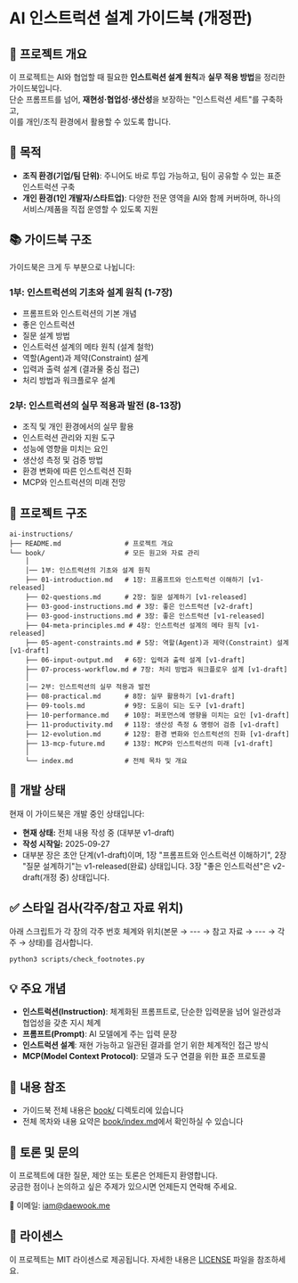 # AI 인스트럭션 설계 가이드북 (개정판)

## 📌 프로젝트 개요
이 프로젝트는 AI와 협업할 때 필요한 **인스트럭션 설계 원칙**과 **실무 적용 방법**을 정리한 가이드북입니다.  
단순 프롬프트를 넘어, **재현성·협업성·생산성**을 보장하는 "인스트럭션 세트"를 구축하고,  
이를 개인/조직 환경에서 활용할 수 있도록 합니다.

## 🎯 목적
- **조직 환경(기업/팀 단위)**: 주니어도 바로 투입 가능하고, 팀이 공유할 수 있는 표준 인스트럭션 구축
- **개인 환경(1인 개발자/스타트업)**: 다양한 전문 영역을 AI와 함께 커버하며, 하나의 서비스/제품을 직접 운영할 수 있도록 지원

## 📚 가이드북 구조
가이드북은 크게 두 부분으로 나뉩니다:

### 1부: 인스트럭션의 기초와 설계 원칙 (1-7장)
- 프롬프트와 인스트럭션의 기본 개념
- 좋은 인스트럭션
- 질문 설계 방법
- 인스트럭션 설계의 메타 원칙 (설계 철학)
- 역할(Agent)과 제약(Constraint) 설계
- 입력과 출력 설계 (결과물 중심 접근)
- 처리 방법과 워크플로우 설계

### 2부: 인스트럭션의 실무 적용과 발전 (8-13장)
- 조직 및 개인 환경에서의 실무 활용
- 인스트럭션 관리와 지원 도구
- 성능에 영향을 미치는 요인
- 생산성 측정 및 검증 방법
- 환경 변화에 따른 인스트럭션 진화
- MCP와 인스트럭션의 미래 전망

## 📂 프로젝트 구조
```plaintext
ai-instructions/
├── README.md                # 프로젝트 개요
└── book/                    # 모든 원고와 자료 관리
    │
    │── 1부: 인스트럭션의 기초와 설계 원칙
    ├── 01-introduction.md   # 1장: 프롬프트와 인스트럭션 이해하기 [v1-released]
    ├── 02-questions.md      # 2장: 질문 설계하기 [v1-released]
    ├── 03-good-instructions.md # 3장: 좋은 인스트럭션 [v2-draft]
    ├── 03-good-instructions.md # 3장: 좋은 인스트럭션 [v1-released]
    ├── 04-meta-principles.md # 4장: 인스트럭션 설계의 메타 원칙 [v1-released]
    ├── 05-agent-constraints.md # 5장: 역할(Agent)과 제약(Constraint) 설계 [v1-draft]
    ├── 06-input-output.md   # 6장: 입력과 출력 설계 [v1-draft]
    ├── 07-process-workflow.md # 7장: 처리 방법과 워크플로우 설계 [v1-draft]
    │
    │── 2부: 인스트럭션의 실무 적용과 발전
    ├── 08-practical.md      # 8장: 실무 활용하기 [v1-draft]
    ├── 09-tools.md          # 9장: 도움이 되는 도구 [v1-draft]
    ├── 10-performance.md    # 10장: 퍼포먼스에 영향을 미치는 요인 [v1-draft]
    ├── 11-productivity.md   # 11장: 생산성 측정 & 명령어 검증 [v1-draft]
    ├── 12-evolution.md      # 12장: 환경 변화와 인스트럭션의 진화 [v1-draft]
    ├── 13-mcp-future.md     # 13장: MCP와 인스트럭션의 미래 [v1-draft]
    │
    └── index.md             # 전체 목차 및 개요
```

## 📝 개발 상태
현재 이 가이드북은 개발 중인 상태입니다:
- **현재 상태:** 전체 내용 작성 중 (대부분 v1-draft)
- **작성 시작일:** 2025-09-27
- 대부분 장은 초안 단계(v1-draft)이며, 1장 "프롬프트와 인스트럭션 이해하기", 2장 "질문 설계하기"는 v1-released(완료) 상태입니다. 3장 "좋은 인스트럭션"은 v2-draft(개정 중) 상태입니다.

## ✅ 스타일 검사(각주/참고 자료 위치)
아래 스크립트가 각 장의 각주 번호 체계와 위치(본문 → --- → 참고 자료 → --- → 각주 → 상태)를 검사합니다.

```
python3 scripts/check_footnotes.py
```

## 💡 주요 개념
- **인스트럭션(Instruction)**: 체계화된 프롬프트로, 단순한 입력문을 넘어 일관성과 협업성을 갖춘 지시 체계
- **프롬프트(Prompt)**: AI 모델에게 주는 입력 문장
- **인스트럭션 설계**: 재현 가능하고 일관된 결과를 얻기 위한 체계적인 접근 방식
- **MCP(Model Context Protocol)**: 모델과 도구 연결을 위한 표준 프로토콜

## 📖 내용 참조
- 가이드북 전체 내용은 [book/](book/) 디렉토리에 있습니다
- 전체 목차와 내용 요약은 [book/index.md](book/index.md)에서 확인하실 수 있습니다

## 💬 토론 및 문의
이 프로젝트에 대한 질문, 제안 또는 토론은 언제든지 환영합니다.  
궁금한 점이나 논의하고 싶은 주제가 있으시면 언제든지 연락해 주세요.

📧 이메일: iam@daewook.me

## 📄 라이센스
이 프로젝트는 MIT 라이센스로 제공됩니다. 자세한 내용은 [LICENSE](LICENSE) 파일을 참조하세요.
